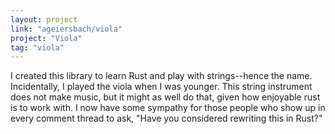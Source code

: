 ```yaml
---
layout: project
link: "ageiersbach/viola"
project: "Viola"
tag: "viola"
---
```


I created this library to learn Rust and play with strings--hence the name.
Incidentally, I played the viola when I was younger. This string instrument
does not make music, but it might as well do that, given how enjoyable rust is
to work with. I now have some sympathy for those people who show up in every
comment thread to ask, "Have you considered rewriting this in Rust?"
